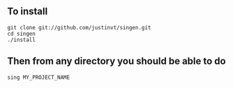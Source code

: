To install
-------------------------------------------------

    git clone git://github.com/justinvt/singen.git
    cd singen
    ./install

Then from any directory you should be able to do
-------------------------------------------------

    sing MY_PROJECT_NAME